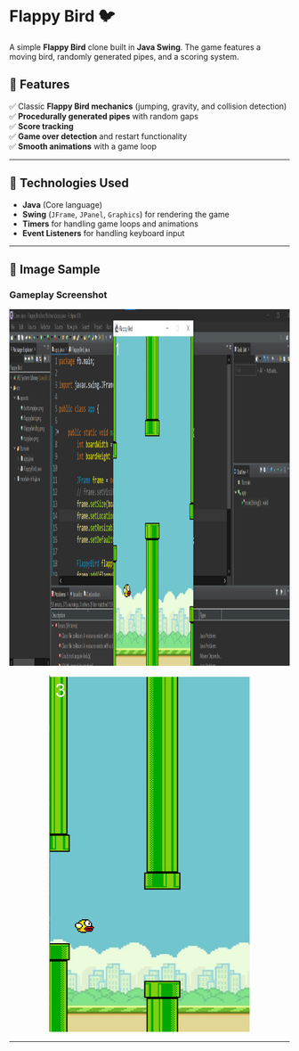 # **Flappy Bird 🐦**  

A simple **Flappy Bird** clone built in **Java Swing**. The game features a moving bird, randomly generated pipes, and a scoring system.  

## **📌 Features**
✅ Classic **Flappy Bird mechanics** (jumping, gravity, and collision detection)  
✅ **Procedurally generated pipes** with random gaps  
✅ **Score tracking**  
✅ **Game over detection** and restart functionality  
✅ **Smooth animations** with a game loop  

---

## **🚀 Technologies Used**
- **Java** (Core language)  
- **Swing** (`JFrame`, `JPanel`, `Graphics`) for rendering the game  
- **Timers** for handling game loops and animations  
- **Event Listeners** for handling keyboard input  

---

## **📂 Image Sample**
### **Gameplay Screenshot**
<p align="center">
  <img src="images/game-bg-ss.png" alt="Game Running" width="860" height="640">
</p>

<p align="center">
  <img src="images/game-ss.png" alt="Game Over" width="360" height="640">
</p>


---
